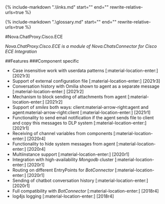 {%
   include-markdown ".\links.md"
   start="<!--datelink-chatproxyciscoece-start-->"
   end="<!--datelink-chatproxyciscoece-end-->"
   rewrite-relative-urls=true
%}

{%
   include-markdown ".\glossary.md"
   start="<!--glossary-start-->"
   end="<!--glossary-end-->"
   rewrite-relative-urls=true
%}

#Nova.ChatProxy.Cisco.ECE

*Nova.ChatProxy.Cisco.ECE is a module of Nova.ChatsConnector for Cisco ECE Integration*

##Features
###Component specific

- Case insensitive work with userdata patterns [:material-location-enter:] [2021r3]
- Support of external configuration file [:material-location-enter:] [2021r3]
- Conversation history with Omilia shown to agent as a separate message [:material-location-enter:] [2021r2]
- Mechanism to block sending of attachments from agent [:material-location-enter:] [2021r2]
- Support of *smiles* both ways: client:material-arrow-right:agent and agent:material-arrow-right:client [:material-location-enter:] [2021r1]
- Functionality to send email notification if the agent sends file to client and copy this messages to DLP system [:material-location-enter:] [2021r1]
- Receiving of channel variables from components [:material-location-enter:] [2020r4]
- Functionality to hide system messages from agent [:material-location-enter:] [2020r4]
- Multiinstance support [:material-location-enter:] [2020r1]
- Integration with high-availability *Mongodb* cluster [:material-location-enter:] [2020r1]
- Routing on different EntryPoints for *BotConnector* [:material-location-enter:] [2020r1]
- Sending of chatbot conversation history [:material-location-enter:] [2020r1]
- Full compatibility with *BotConnector* [:material-location-enter:] [2018r4]
- log4js logging [:material-location-enter:] [2018r4]